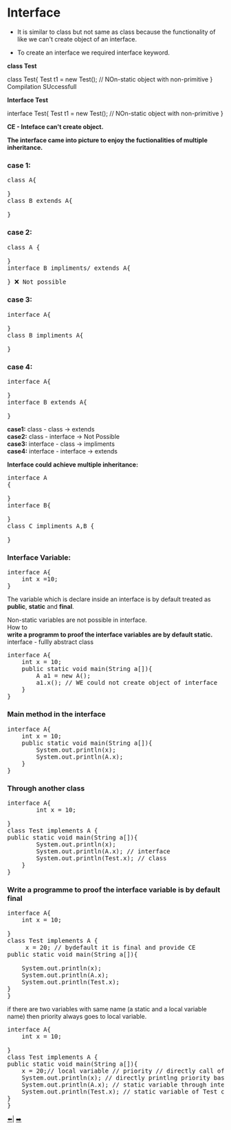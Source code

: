 # Interface

- It is similar to class but not same as class because the functionality of like we can't create object of an interface.

- To create an interface we required interface keyword.


**class Test**

class Test{
    Test t1 = new Test();
    // NOn-static object with non-primitive
}
Compilation SUccessfull

**Interface Test**

interface Test{
    Test t1 = new Test();
    // NOn-static object with non-primitive
}

**CE - Inteface can't create object.**

**The interface came into picture to enjoy the fuctionalities of multiple inheritance.**

### case 1:
<pre>
class A{

}
class B extends A{

} 
</pre>
### case 2:
<pre>
class A {

}
interface B impliments/ extends A{

} ❌ Not possible
</pre>
### case 3:
<pre>
interface A{

}
class B impliments A{

}
</pre>
### case 4:
<pre>
interface A{

}
interface B extends A{

}
</pre>
**case1:** class - class -> extends   
**case2:** class - interface -> Not Possible   
**case3:** interface - class -> impliments  
**case4:** interface - interface -> extends   


**Interface could achieve multiple inheritance:**
<pre>
interface A
{

}
interface B{

}
class C impliments A,B {

}
</pre>

### Interface Variable:
<pre>
interface A{
    int x =10;
}
</pre>

The variable which is declare inside an interface is by default treated as **public**, **static** and **final**.  

Non-static variables are not possible in interface.  
How to  
**write a programm to proof the interface variables are by default static.**  
interface - fullly abstract class
<pre>
interface A{
    int x = 10;
    public static void main(String a[]){
        A a1 = new A();
        a1.x(); // WE could not create object of interface
    }
}
</pre>
### Main method in the interface
<pre>
interface A{
    int x = 10;
    public static void main(String a[]){
        System.out.println(x);
        System.out.println(A.x);
    }
}
</pre>
### Through another class
<pre>
interface A{
        int x = 10;

}
class Test implements A {
public static void main(String a[]){
        System.out.println(x);
        System.out.println(A.x); // interface 
        System.out.println(Test.x); // class
    }
}
</pre>
### Write a programme to proof the interface variable is by default final  
<pre>
interface A{
    int x = 10;

}
class Test implements A {
     x = 20; // bydefault it is final and provide CE
public static void main(String a[]){
   
    System.out.println(x);
    System.out.println(A.x);
    System.out.println(Test.x);
}
}
</pre>
if there are two variables with same name (a static and a local variable name) then priority always goes to local variable.
<pre>
interface A{
    int x = 10;

}
class Test implements A {
public static void main(String a[]){
    x = 20;// local variable // priority // directly call of static variable will not work here rather local
    System.out.println(x); // directly printlng priority based local variable
    System.out.println(A.x); // static variable through interface calling
    System.out.println(Test.x); // static variable of Test class
}
}
</pre>
[⬅️]()| [➡️](https://github.com/sudhansu-sek-panda/QSpider_Tutorial/blob/main/Core%20Java/class25/Interface.md/Test.md)
